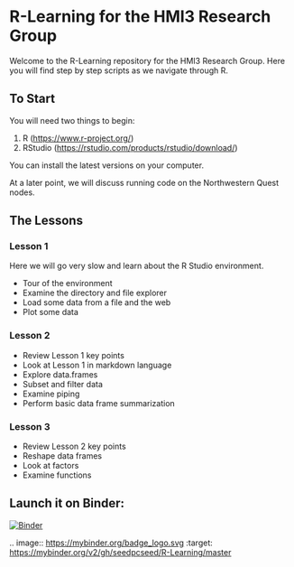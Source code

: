 # R-Learning for the HMI3 Research Group

Welcome to the R-Learning repository for the HMI3 Research Group. Here you will find step by step scripts as we navigate through R.

## To Start

You will need two things to begin:

1) R (https://www.r-project.org/)
2) RStudio (https://rstudio.com/products/rstudio/download/)

You can install the latest versions on your computer. 

At a later point, we will discuss running code on the Northwestern Quest nodes.

## The Lessons

### Lesson 1

Here we will go very slow and learn about the R Studio environment.

- Tour of the environment
- Examine the directory and file explorer
- Load some data from a file and the web
- Plot some data

### Lesson 2

- Review Lesson 1 key points
- Look at Lesson 1 in markdown language
- Explore data.frames 
- Subset and filter data
- Examine piping
- Perform basic data frame summarization

### Lesson 3

- Review Lesson 2 key points
- Reshape data frames
- Look at factors
- Examine functions

## Launch it on Binder:
[![Binder](https://mybinder.org/badge_logo.svg)](https://mybinder.org/v2/gh/seedpcseed/R-Learning/master)

.. image:: https://mybinder.org/badge_logo.svg
 :target: https://mybinder.org/v2/gh/seedpcseed/R-Learning/master

